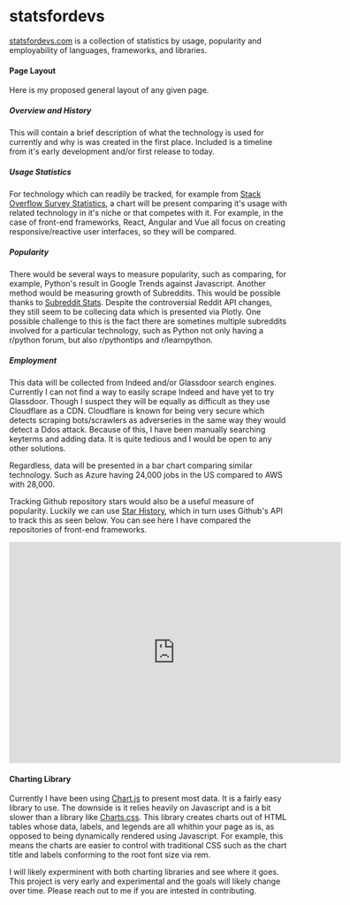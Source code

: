 # statsfordevs
[statsfordevs.com](https://statsfordevs.com/) is a collection of statistics by usage, popularity and employability of languages, frameworks, and libraries. 

#### Page Layout

Here is my proposed general layout of any given page.

##### Overview and History
This will contain a brief description of what the technology is used for currently and why is was created in the first place. Included is a timeline from it's early development and/or first release to today. 

##### Usage Statistics
For technology which can readily be tracked, for example from [Stack Overflow Survey Statistics](https://promptier.github.io/website/usage/languages.html), a chart will be present comparing it's usage with related technology in it's niche or that competes with it. For example, in the case of front-end frameworks, React, Angular and Vue all focus on creating responsive/reactive user interfaces, so they will be compared.

##### Popularity
There would be several ways to measure popularity, such as comparing, for example, Python's result in Google Trends against Javascript. Another method would be measuring growth of Subreddits. This would be possible thanks to [Subreddit Stats](https://subredditstats.com/). Despite the controversial Reddit API changes, they still seem to be collecing data which is presented via Plotly. One possible challenge to this is the fact there are sometines multiple subreddits involved for a particular technology, such as Python not only having a r/python forum, but also r/pythontips and r/learnpython.

##### Employment
This data will be collected from Indeed and/or Glassdoor search engines. Currently I can not find a way to easily scrape Indeed and have yet to try Glassdoor. Though I suspect they will be equally as difficult as they use Cloudflare as a CDN. Cloudflare is known for being very secure which detects scraping bots/scrawlers as adverseries in the same way they would detect a Ddos attack. Because of this, I have been manually searching keyterms and adding data. It is quite tedious and I would be open to any other solutions.

Regardless, data will be presented in a bar chart comparing similar technology. Such as Azure having 24,000 jobs in the US compared to AWS with 28,000.

Tracking Github repository stars would also be a useful measure of popularity. Luckily we can use [Star History](https://star-history.com), which in turn uses Github's API to track this as seen below. You can see here I have compared the repositories of front-end frameworks. 

<iframe style="width:100%;height:auto;min-width:600px;min-height:400px;" src="https://star-history.com/embed?secret=Z2hwX3RIQjRlaGs3ejlkWDhhNk5ad0NBbW1tS0ZNY0s5bjJyU2RZRQ==#sveltejs/svelte&facebook/react&Angular/angular&vuejs/core&Date" frameBorder="0"></iframe>

#### Charting Library
Currently I have been using [Chart.js](https://www.chartjs.org/) to present most data. It is a fairly easy library to use. The downside is it relies heavily on Javascript and is a bit slower than a library like [Charts.css](https://chartscss.org/). This library creates charts out of HTML tables whose data, labels, and legends are all whithin your page as is, as opposed to being dynamically rendered using Javascript. For example, this means the charts are easier to control with traditional CSS such as the chart title and labels conforming to the root font size via rem. 

I will likely experminent with both charting libraries and see where it goes. This project is very early and experimental and the goals will likely change over time. Please reach out to me if you are intested in contributing.
